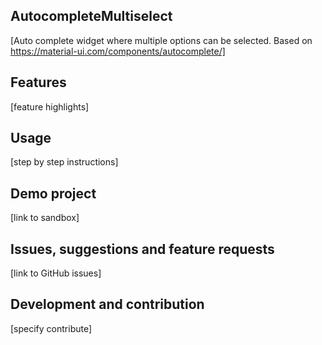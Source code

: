 ## AutocompleteMultiselect
[Auto complete widget where multiple options can be selected. Based on https://material-ui.com/components/autocomplete/]

## Features
[feature highlights]

## Usage
[step by step instructions]

## Demo project
[link to sandbox]

## Issues, suggestions and feature requests
[link to GitHub issues]

## Development and contribution
[specify contribute]
